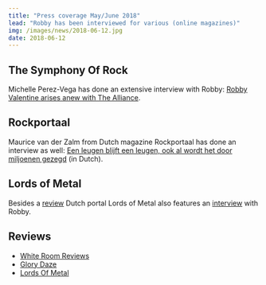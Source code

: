 ```yaml
---
title: "Press coverage May/June 2018"
lead: "Robby has been interviewed for various (online magazines)"
img: /images/news/2018-06-12.jpg
date: 2018-06-12
---
```


<h2>The Symphony Of Rock</h2>
<p>
	Michelle Perez-Vega has done an extensive interview with Robby: <a href="https://thesymphonyofrock.com/2018/06/11/robby-valentine-rises-anew-with-the-alliance/">Robby Valentine arises anew with The Alliance</a>.
</p>

<h2>Rockportaal</h2>
<p>Maurice van der Zalm from Dutch magazine Rockportaal has done an interview as well: <a href="http://www.rockportaal.nl/robby-valentine-een-leugen-blijft-een-leugen-ook-al-wordt-het-door-miljoenen-gezegd/">Een leugen blijft een leugen, ook al wordt het door miljoenen gezegd</a> (in Dutch).</p>

<h2>Lords of Metal</h2>
<p>
	Besides a <a href="http://www.lordsofmetal.nl/nl/reviews/view/id/37207">review</a> Dutch portal Lords of Metal also features an <a href="http://www.lordsofmetal.nl/nl/interviews/view/id/6437">interview</a> with Robby.
</p>

<h2>Reviews</h2>
<ul>
	<li>
		<a href="http://www.whiteroomreviews.nl/cdreview/alliance">White Room Reviews</a>
	</li>
	<li>
		<a href="http://glorydazemusic.com/wiki/doku.php/reviews:2018:6955-robby-valentine-the-alliance">Glory Daze</a>
	</li>
	<li>
		<a href="http://www.lordsofmetal.nl/nl/reviews/view/id/37207">Lords Of Metal</a>
	</li>
</ul>
